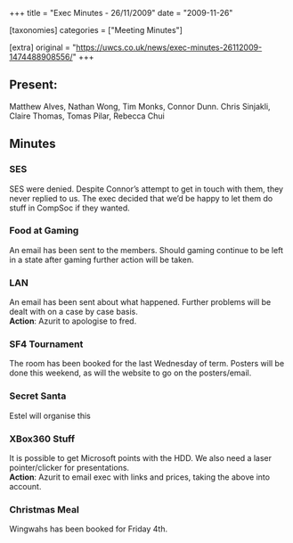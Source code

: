 +++
title = "Exec Minutes - 26/11/2009"
date = "2009-11-26"

[taxonomies]
categories = ["Meeting Minutes"]

[extra]
original = "https://uwcs.co.uk/news/exec-minutes-26112009-1474488908556/"
+++

## Present:

Matthew Alves, Nathan Wong, Tim Monks, Connor Dunn. Chris Sinjakli, Claire Thomas, Tomas Pilar, Rebecca Chui

## Minutes

### SES

SES were denied. Despite Connor’s attempt to get in touch with them, they never replied to us. The exec decided that we’d be happy to let them do stuff in CompSoc if they wanted.

### Food at Gaming

An email has been sent to the members. Should gaming continue to be left in a state after gaming further action will be taken.

### LAN

An email has been sent about what happened. Further problems will be dealt with on a case by case basis.  
**Action**: Azurit to apologise to fred.

### SF4 Tournament

The room has been booked for the last Wednesday of term. Posters will be done this weekend, as will the website to go on the posters/email.

### Secret Santa

Estel will organise this

### XBox360 Stuff

It is possible to get Microsoft points with the HDD. We also need a laser pointer/clicker for presentations.  
**Action**: Azurit to email exec with links and prices, taking the above into account.

### Christmas Meal

Wingwahs has been booked for Friday 4th.
